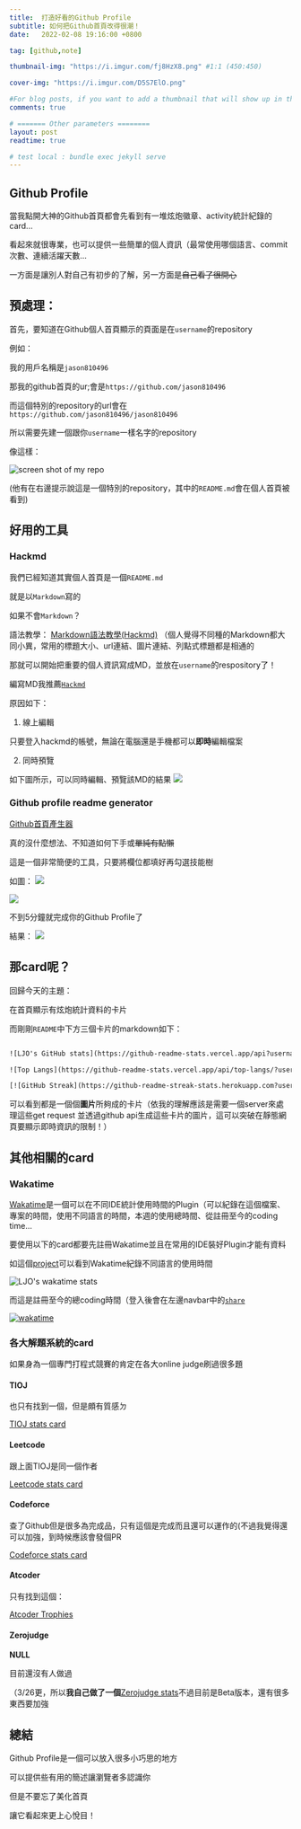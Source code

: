 ```yaml
---
title:  打造好看的Github Profile
subtitle: 如何把Github首頁改得很潮！
date:   2022-02-08 19:16:00 +0800

tag: [github,note]

thumbnail-img: "https://i.imgur.com/fj8HzX8.png" #1:1 (450:450)

cover-img: "https://i.imgur.com/D5S7ElO.png"

#For blog posts, if you want to add a thumbnail that will show up in the feed, use thumbnail-img: /path/to/image. If no thumbnail is provided, then cover-img will be used as the thumbnail. You can use thumbnail-img: "" to disable a thumbnail.
comments: true

# ======= Other parameters ========
layout: post
readtime: true

# test local : bundle exec jekyll serve
---
```



## Github Profile

當我點開大神的Github首頁都會先看到有一堆炫炮徽章、activity統計紀錄的card...

看起來就很專業，也可以提供一些簡單的個人資訊（最常使用哪個語言、commit次數、連續活躍天數...

一方面是讓別人對自己有初步的了解，另一方面是~~自己看了很開心~~
## 預處理：

首先，要知道在Github個人首頁顯示的頁面是在`username`的repository

例如：

我的用戶名稱是`jason810496`

那我的github首頁的ur;會是`https://github.com/jason810496`

而這個特別的repository的url會在`https://github.com/jason810496/jason810496`

所以需要先建一個跟你`username`一樣名字的repository

像這樣：

![screen shot of my repo ](https://i.imgur.com/29rPdRA.png)

(他有在右邊提示說這是一個特別的repository，其中的`README.md`會在個人首頁被看到)

## 好用的工具

### Hackmd

我們已經知道其實個人首頁是一個`README.md`

就是以`Markdown`寫的

如果不會`Markdown`？

語法教學： [Markdown語法教學(Hackmd)](https://hackmd.io/c/tutorials-tw/%2Fs%2Ffeatures-tw) （個人覺得不同種的Markdown都大同小異，常用的標題大小、url連結、圖片連結、列點式標題都是相通的

那就可以開始把重要的個人資訊寫成MD，並放在`username`的respository了！

編寫MD我推薦[`Hackmd`](https://hackmd.io)

原因如下：

1. 線上編輯

只要登入hackmd的帳號，無論在電腦還是手機都可以**即時**編輯檔案

2. 同時預覽

如下圖所示，可以同時編輯、預覽該MD的結果
![](https://i.imgur.com/cbSRefz.png)


### Github profile readme generator

[Github首頁產生器](https://rahuldkjain.github.io/gh-profile-readme-generator/)

真的沒什麼想法、不知道如何下手或~~單純有點懶~~

這是一個非常簡便的工具，只要將欄位都填好再勾選技能樹

如圖：
![](https://i.imgur.com/uiQR2Hz.png)

![](https://i.imgur.com/e6g9Dc0.png)

不到5分鐘就完成你的Github Profile了

結果：
![](https://i.imgur.com/UpHSaev.png)

## 那card呢？

回歸今天的主題：

在首頁顯示有炫炮統計資料的卡片

而剛剛`README`中下方三個卡片的markdown如下：

```html

![LJO's GitHub stats](https://github-readme-stats.vercel.app/api?username=jason810496&show_icons=true&theme=tokyonight&hide_border=true)

![Top Langs](https://github-readme-stats.vercel.app/api/top-langs/?username=jason810496&layout=compact&theme=tokyonight&hide_border=true)

[![GitHub Streak](https://github-readme-streak-stats.herokuapp.com?user=jason810496&theme=tokyonight&hide_border=true&date_format=M%20j%5B%2C%20Y%5D)](https://git.io/streak-stats)
```

可以看到都是一個個**圖片**所夠成的卡片（依我的理解應該是需要一個server來處理這些get request 並透過github api生成這些卡片的圖片，這可以突破在靜態網頁要顯示即時資訊的限制！）

## 其他相關的card

### Wakatime


[Wakatime](https://wakatime.com/)是一個可以在不同IDE統計使用時間的Plugin（可以紀錄在這個檔案、專案的時間，使用不同語言的時間，本週的使用總時間、從註冊至今的coding time...

要使用以下的card都要先註冊Wakatime並且在常用的IDE裝好Plugin才能有資料

如這個[project](https://github.com/anuraghazra/github-readme-stats/)可以看到Wakatime紀錄不同語言的使用時間

![LJO's wakatime stats](https://github-readme-stats.vercel.app/api/wakatime?username=jason810496&theme=tokyonight&hide_border=true)

而這是註冊至今的總coding時間（登入後會在左邊navbar中的[`share`](https://wakatime.com/share)

[![wakatime](https://wakatime.com/badge/user/5c4d6a5b-0b6e-45b9-b81f-78e13584375d.svg)](https://wakatime.com/@5c4d6a5b-0b6e-45b9-b81f-78e13584375d)

### 各大解題系統的card

如果身為一個專門打程式競賽的肯定在各大online judge刷過很多題

#### TIOJ
也只有找到一個，但是頗有質感ㄉ

[TIOJ stats card](https://github.com/JacobLinCool/TIOJ-Stats-Card)
#### Leetcode
跟上面TIOJ是同一個作者

[Leetcode stats card](https://github.com/JacobLinCool/LeetCode-Stats-Card)
#### Codeforce
查了Github但是很多為完成品，只有這個是完成而且還可以運作的(不過我覺得還可以加強，到時候應該會發個PR

[Codeforce stats card](https://cf-stats.siriuskoan.workers.dev/)
#### Atcoder
只有找到這個：

[Atcoder Trophies](https://github.com/KATO-Hiro/AtCoderTrophies)

#### Zerojudge
**NULL**

目前還沒有人做過

（3/26更，所以**我自己做了一個**[Zerojudge stats](https://github.com/jason810496/Zerojudge-stats)不過目前是Beta版本，還有很多東西要加強

## 總結

Github Profile是一個可以放入很多小巧思的地方

可以提供些有用的簡述讓瀏覽者多認識你

但是不要忘了美化首頁

讓它看起來更上心悅目！




